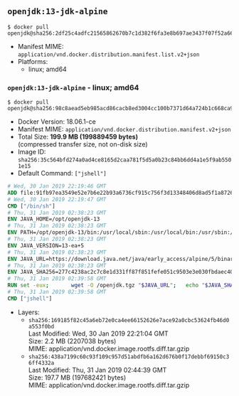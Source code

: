 ## `openjdk:13-jdk-alpine`

```console
$ docker pull openjdk@sha256:2df25c4adfc21565862670b7c1d382f6fa3e8b697ae3437f07f52a66f33fcec5
```

-	Manifest MIME: `application/vnd.docker.distribution.manifest.list.v2+json`
-	Platforms:
	-	linux; amd64

### `openjdk:13-jdk-alpine` - linux; amd64

```console
$ docker pull openjdk@sha256:98c8aead5eb985acd86cacb8ed3004cc100b7371d64a724b1c668ca9da0cdacc
```

-	Docker Version: 18.06.1-ce
-	Manifest MIME: `application/vnd.docker.distribution.manifest.v2+json`
-	Total Size: **199.9 MB (199889459 bytes)**  
	(compressed transfer size, not on-disk size)
-	Image ID: `sha256:35c564bfd274a0ad4ce8165d2caa781f5d5a0b23c84bb6dd4a1e5f9ab5501e15`
-	Default Command: `["jshell"]`

```dockerfile
# Wed, 30 Jan 2019 22:19:46 GMT
ADD file:91fb97ea3549e52e7b6e22b93a6736cf915c756f3d13348406d8ad5f1a872680 in / 
# Wed, 30 Jan 2019 22:19:47 GMT
CMD ["/bin/sh"]
# Thu, 31 Jan 2019 02:38:23 GMT
ENV JAVA_HOME=/opt/openjdk-13
# Thu, 31 Jan 2019 02:38:23 GMT
ENV PATH=/opt/openjdk-13/bin:/usr/local/sbin:/usr/local/bin:/usr/sbin:/usr/bin:/sbin:/bin
# Thu, 31 Jan 2019 02:38:23 GMT
ENV JAVA_VERSION=13-ea+5
# Thu, 31 Jan 2019 02:38:23 GMT
ENV JAVA_URL=https://download.java.net/java/early_access/alpine/5/binaries/openjdk-13-ea+5_linux-x64-musl_bin.tar.gz
# Thu, 31 Jan 2019 02:38:23 GMT
ENV JAVA_SHA256=277c4238ac2c7c8e1d331ff87f851fefe051c9503e3e030fbdaec40dbff89529
# Thu, 31 Jan 2019 02:39:58 GMT
RUN set -eux; 		wget -O /openjdk.tgz "$JAVA_URL"; 	echo "$JAVA_SHA256 */openjdk.tgz" | sha256sum -c -; 	mkdir -p "$JAVA_HOME"; 	tar --extract --file /openjdk.tgz --directory "$JAVA_HOME" --strip-components 1; 	rm /openjdk.tgz; 		java -Xshare:dump; 		java --version; 	javac --version
# Thu, 31 Jan 2019 02:39:58 GMT
CMD ["jshell"]
```

-	Layers:
	-	`sha256:169185f82c45a6eb72e0ca4ee66152626e7ace92a0cbc53624fb46d0a553f0bd`  
		Last Modified: Wed, 30 Jan 2019 22:21:04 GMT  
		Size: 2.2 MB (2207038 bytes)  
		MIME: application/vnd.docker.image.rootfs.diff.tar.gzip
	-	`sha256:438a7199c60c93f109c957d51abdfb6a162d676b0f17debbf69150c36ff4332a`  
		Last Modified: Thu, 31 Jan 2019 02:44:39 GMT  
		Size: 197.7 MB (197682421 bytes)  
		MIME: application/vnd.docker.image.rootfs.diff.tar.gzip

